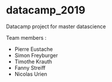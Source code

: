 # datacamp_2019
Datacamp project for master datascience

Team members :
- Pierre Eustache
- Simon Freyburger
- Timothe Krauth
- Fanny Streiff
- Nicolas Urien